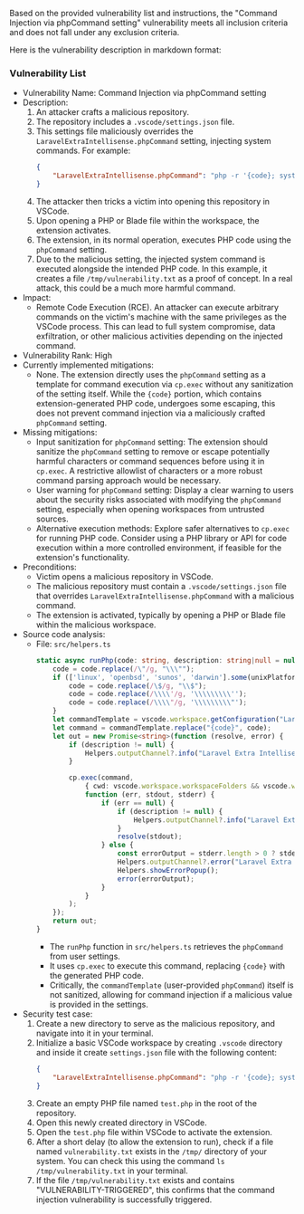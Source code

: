 Based on the provided vulnerability list and instructions, the "Command Injection via phpCommand setting" vulnerability meets all inclusion criteria and does not fall under any exclusion criteria.

Here is the vulnerability description in markdown format:

### Vulnerability List

- Vulnerability Name: Command Injection via phpCommand setting
- Description:
    1. An attacker crafts a malicious repository.
    2. The repository includes a `.vscode/settings.json` file.
    3. This settings file maliciously overrides the `LaravelExtraIntellisense.phpCommand` setting, injecting system commands. For example:
        ```json
        {
            "LaravelExtraIntellisense.phpCommand": "php -r '{code}; system(\"echo VULNERABILITY-TRIGGERED > /tmp/vulnerability.txt\")'"
        }
        ```
    4. The attacker then tricks a victim into opening this repository in VSCode.
    5. Upon opening a PHP or Blade file within the workspace, the extension activates.
    6. The extension, in its normal operation, executes PHP code using the `phpCommand` setting.
    7. Due to the malicious setting, the injected system command is executed alongside the intended PHP code. In this example, it creates a file `/tmp/vulnerability.txt` as a proof of concept. In a real attack, this could be a much more harmful command.
- Impact:
    - Remote Code Execution (RCE). An attacker can execute arbitrary commands on the victim's machine with the same privileges as the VSCode process. This can lead to full system compromise, data exfiltration, or other malicious activities depending on the injected command.
- Vulnerability Rank: High
- Currently implemented mitigations:
    - None. The extension directly uses the `phpCommand` setting as a template for command execution via `cp.exec` without any sanitization of the setting itself. While the `{code}` portion, which contains extension-generated PHP code, undergoes some escaping, this does not prevent command injection via a maliciously crafted `phpCommand` setting.
- Missing mitigations:
    - Input sanitization for `phpCommand` setting: The extension should sanitize the `phpCommand` setting to remove or escape potentially harmful characters or command sequences before using it in `cp.exec`. A restrictive allowlist of characters or a more robust command parsing approach would be necessary.
    - User warning for `phpCommand` setting: Display a clear warning to users about the security risks associated with modifying the `phpCommand` setting, especially when opening workspaces from untrusted sources.
    - Alternative execution methods: Explore safer alternatives to `cp.exec` for running PHP code. Consider using a PHP library or API for code execution within a more controlled environment, if feasible for the extension's functionality.
- Preconditions:
    - Victim opens a malicious repository in VSCode.
    - The malicious repository must contain a `.vscode/settings.json` file that overrides `LaravelExtraIntellisense.phpCommand` with a malicious command.
    - The extension is activated, typically by opening a PHP or Blade file within the malicious workspace.
- Source code analysis:
    - File: `src/helpers.ts`
        ```typescript
        static async runPhp(code: string, description: string|null = null) : Promise<string> {
            code = code.replace(/\"/g, "\\\"");
            if (['linux', 'openbsd', 'sunos', 'darwin'].some(unixPlatforms => os.platform().includes(unixPlatforms))) {
                code = code.replace(/\$/g, "\\$");
                code = code.replace(/\\\\'/g, '\\\\\\\\\'');
                code = code.replace(/\\\\"/g, '\\\\\\\\\"');
            }
            let commandTemplate = vscode.workspace.getConfiguration("LaravelExtraIntellisense").get<string>('phpCommand') ?? "php -r \"{code}\"";
            let command = commandTemplate.replace("{code}", code);
            let out = new Promise<string>(function (resolve, error) {
                if (description != null) {
                    Helpers.outputChannel?.info("Laravel Extra Intellisense command started: " + description);
                }

                cp.exec(command,
                    { cwd: vscode.workspace.workspaceFolders && vscode.workspace.workspaceFolders.length > 0 ? vscode.workspace.workspaceFolders[0].uri.fsPath : undefined },
                    function (err, stdout, stderr) {
                        if (err == null) {
                            if (description != null) {
                                Helpers.outputChannel?.info("Laravel Extra Intellisense Resolved: " + description);
                            }
                            resolve(stdout);
                        } else {
                            const errorOutput = stderr.length > 0 ? stderr : stdout;
                            Helpers.outputChannel?.error("Laravel Extra Intellisense Error:\n " + (description ?? '') + '\n\n' + errorOutput);
                            Helpers.showErrorPopup();
                            error(errorOutput);
                        }
                    }
                );
            });
            return out;
        }
        ```
        - The `runPhp` function in `src/helpers.ts` retrieves the `phpCommand` from user settings.
        - It uses `cp.exec` to execute this command, replacing `{code}` with the generated PHP code.
        - Critically, the `commandTemplate` (user-provided `phpCommand`) itself is not sanitized, allowing for command injection if a malicious value is provided in the settings.
- Security test case:
    1. Create a new directory to serve as the malicious repository, and navigate into it in your terminal.
    2. Initialize a basic VSCode workspace by creating `.vscode` directory and inside it create `settings.json` file with the following content:
        ```json
        {
            "LaravelExtraIntellisense.phpCommand": "php -r '{code}; system(\"echo VULNERABILITY-TRIGGERED > /tmp/vulnerability.txt\")'"
        }
        ```
    3. Create an empty PHP file named `test.php` in the root of the repository.
    4. Open this newly created directory in VSCode.
    5. Open the `test.php` file within VSCode to activate the extension.
    6. After a short delay (to allow the extension to run), check if a file named `vulnerability.txt` exists in the `/tmp/` directory of your system. You can check this using the command `ls /tmp/vulnerability.txt` in your terminal.
    7. If the file `/tmp/vulnerability.txt` exists and contains "VULNERABILITY-TRIGGERED", this confirms that the command injection vulnerability is successfully triggered.

